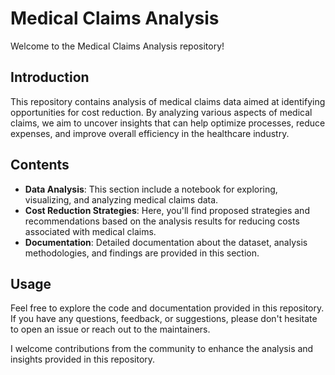 # Medical Claims Analysis

Welcome to the Medical Claims Analysis repository!

## Introduction

This repository contains analysis of medical claims data aimed at identifying opportunities for cost reduction. By analyzing various aspects of medical claims, we aim to uncover insights that can help optimize processes, reduce expenses, and improve overall efficiency in the healthcare industry.

## Contents

- **Data Analysis**: This section include a notebook for exploring, visualizing, and analyzing medical claims data.
- **Cost Reduction Strategies**: Here, you'll find proposed strategies and recommendations based on the analysis results for reducing costs associated with medical claims.
- **Documentation**: Detailed documentation about the dataset, analysis methodologies, and findings are provided in this section.


## Usage

Feel free to explore the code and documentation provided in this repository. If you have any questions, feedback, or suggestions, please don't hesitate to open an issue or reach out to the maintainers.


I welcome contributions from the community to enhance the analysis and insights provided in this repository.



